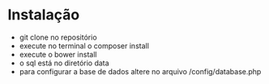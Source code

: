 # Instalação

  * git clone no repositório
  * execute no terminal o composer install
  * execute o bower install
  * o sql está no diretório data
  * para configurar a base de dados altere no arquivo /config/database.php
